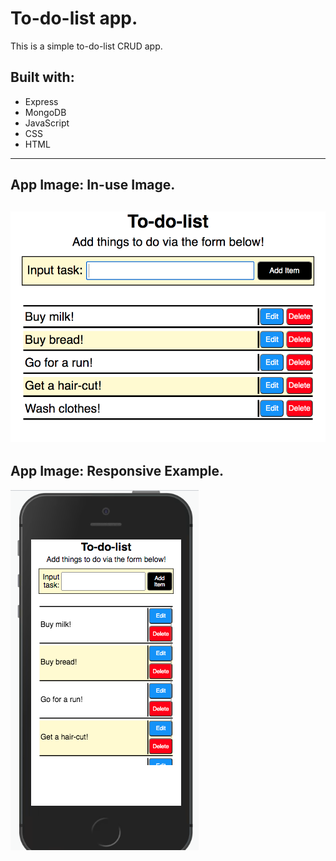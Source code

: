 # To-do-list app.

This is a simple to-do-list CRUD app.

## Built with:
* Express
* MongoDB
* JavaScript
* CSS
* HTML
---
## App Image: In-use Image.
![Starter View](images/readme_app_pic_1.png)
---
## App Image: Responsive Example.
![Responsive Example](images/readme_app_pic_2.png)
